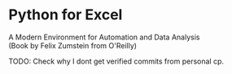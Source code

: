 # Python for Excel
A Modern Environment for Automation and Data Analysis  
(Book by Felix Zumstein from O'Reilly)

TODO:
Check why I dont get verified commits from personal cp.
